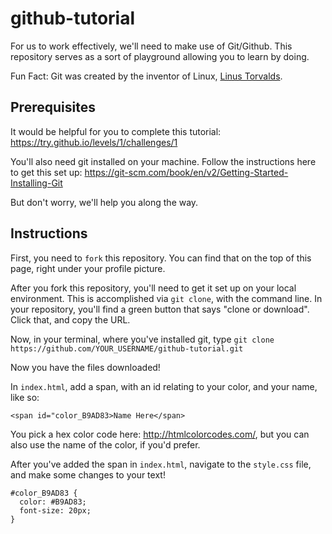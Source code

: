 # github-tutorial

For us to work effectively, we'll need to make use of Git/Github. This repository serves as a sort of playground allowing you to learn by doing.

Fun Fact: Git was created by the inventor of Linux, <a href="https://en.wikipedia.org/wiki/Linus_Torvalds">Linus Torvalds</a>.

## Prerequisites

It would be helpful for you to complete this tutorial:
https://try.github.io/levels/1/challenges/1

You'll also need git installed on your machine. Follow the instructions here to get this set up: https://git-scm.com/book/en/v2/Getting-Started-Installing-Git

But don't worry, we'll help you along the way.

## Instructions

First, you need to `fork` this repository. You can find that on the top of this page, right under your profile picture.

After you fork this repository, you'll need to get it set up on your local environment. This is accomplished via `git clone`, with the command line. In your repository, you'll find a green button that says "clone or download". Click that, and copy the URL.

Now, in your terminal, where you've installed git, type `git clone https://github.com/YOUR_USERNAME/github-tutorial.git`

Now you have the files downloaded!

In `index.html`, add a span, with an id relating to your color, and your name, like so:

```
<span id="color_B9AD83>Name Here</span>
```

You pick a hex color code here: http://htmlcolorcodes.com/, but you can also use the name of the color, if you'd prefer.

After you've added the span in `index.html`, navigate to the `style.css` file, and make some changes to your text!

```
#color_B9AD83 {
  color: #B9AD83;
  font-size: 20px;
}
```
